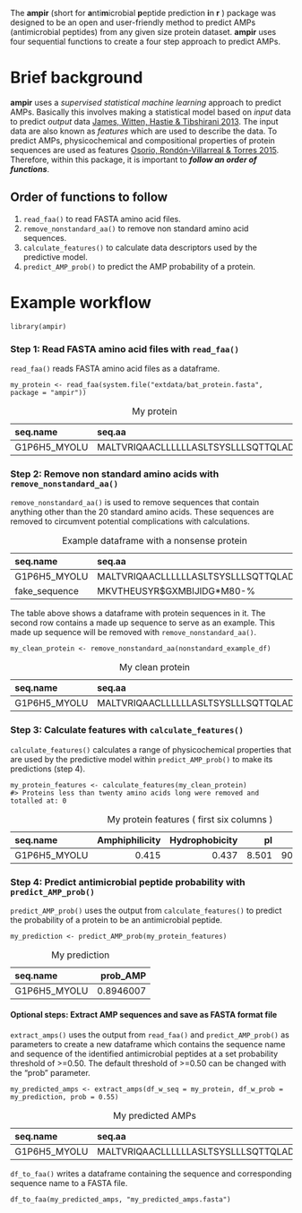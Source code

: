 The **ampir** (short for **a**nti**m**icrobial **p**eptide prediction
**i**n **r** ) package was designed to be an open and user-friendly
method to predict AMPs (antimicrobial peptides) from any given size
protein dataset. **ampir** uses four sequential functions to create a
four step approach to predict AMPs.

Brief background
================

**ampir** uses a *supervised statistical machine learning* approach to
predict AMPs. Basically this involves making a statistical model based
on *input* data to predict *output* data [James, Witten, Hastie &
Tibshirani 2013](http://www-bcf.usc.edu/~gareth/ISL/). The input data
are also known as *features* which are used to describe the data. To
predict AMPs, physicochemical and compositional properties of protein
sequences are used as features [Osorio, Rondón-Villarreal & Torres
2015](https://journal.r-project.org/archive/2015/RJ-2015-001/RJ-2015-001.pdf).
Therefore, within this package, it is important to ***follow an order of
functions***.

Order of functions to follow
----------------------------

1.  `read_faa()` to read FASTA amino acid files.
2.  `remove_nonstandard_aa()` to remove non standard amino acid
    sequences.
3.  `calculate_features()` to calculate data descriptors used by the
    predictive model.
4.  `predict_AMP_prob()` to predict the AMP probability of a protein.

Example workflow
================

    library(ampir)

### Step 1: Read FASTA amino acid files with `read_faa()`

`read_faa()` reads FASTA amino acid files as a dataframe.

    my_protein <- read_faa(system.file("extdata/bat_protein.fasta", package = "ampir"))

<table>
<caption>My protein</caption>
<thead>
<tr class="header">
<th style="text-align: left;">seq.name</th>
<th style="text-align: left;">seq.aa</th>
</tr>
</thead>
<tbody>
<tr class="odd">
<td style="text-align: left;">G1P6H5_MYOLU</td>
<td style="text-align: left;">MALTVRIQAACLLLLLLASLTSYSLLLSQTTQLAD</td>
</tr>
</tbody>
</table>

### Step 2: Remove non standard amino acids with `remove_nonstandard_aa()`

`remove_nonstandard_aa()` is used to remove sequences that contain
anything other than the 20 standard amino acids. These sequences are
removed to circumvent potential complications with calculations.

<table>
<caption>Example dataframe with a nonsense protein</caption>
<thead>
<tr class="header">
<th style="text-align: left;">seq.name</th>
<th style="text-align: left;">seq.aa</th>
</tr>
</thead>
<tbody>
<tr class="odd">
<td style="text-align: left;">G1P6H5_MYOLU</td>
<td style="text-align: left;">MALTVRIQAACLLLLLLASLTSYSLLLSQTTQLAD</td>
</tr>
<tr class="even">
<td style="text-align: left;">fake_sequence</td>
<td style="text-align: left;">MKVTHEUSYR$GXMBIJIDG*M80-%</td>
</tr>
</tbody>
</table>

The table above shows a dataframe with protein sequences in it. The
second row contains a made up sequence to serve as an example. This made
up sequence will be removed with `remove_nonstandard_aa()`.

    my_clean_protein <- remove_nonstandard_aa(nonstandard_example_df)

<table>
<caption>My clean protein</caption>
<thead>
<tr class="header">
<th style="text-align: left;">seq.name</th>
<th style="text-align: left;">seq.aa</th>
</tr>
</thead>
<tbody>
<tr class="odd">
<td style="text-align: left;">G1P6H5_MYOLU</td>
<td style="text-align: left;">MALTVRIQAACLLLLLLASLTSYSLLLSQTTQLAD</td>
</tr>
</tbody>
</table>

### Step 3: Calculate features with `calculate_features()`

`calculate_features()` calculates a range of physicochemical properties
that are used by the predictive model within `predict_AMP_prob()` to
make its predictions (step 4).

    my_protein_features <- calculate_features(my_clean_protein)
    #> Proteins less than twenty amino acids long were removed and totalled at: 0

<table>
<caption>My protein features ( first six columns )</caption>
<thead>
<tr class="header">
<th style="text-align: left;">seq.name</th>
<th style="text-align: right;">Amphiphilicity</th>
<th style="text-align: right;">Hydrophobicity</th>
<th style="text-align: right;">pI</th>
<th style="text-align: right;">Mw</th>
<th style="text-align: right;">Charge</th>
</tr>
</thead>
<tbody>
<tr class="odd">
<td style="text-align: left;">G1P6H5_MYOLU</td>
<td style="text-align: right;">0.415</td>
<td style="text-align: right;">0.437</td>
<td style="text-align: right;">8.501</td>
<td style="text-align: right;">9013.757</td>
<td style="text-align: right;">4.53</td>
</tr>
</tbody>
</table>

### Step 4: Predict antimicrobial peptide probability with `predict_AMP_prob()`

`predict_AMP_prob()` uses the output from `calculate_features()` to
predict the probability of a protein to be an antimicrobial peptide.

    my_prediction <- predict_AMP_prob(my_protein_features)

<table>
<caption>My prediction</caption>
<thead>
<tr class="header">
<th style="text-align: left;">seq.name</th>
<th style="text-align: right;">prob_AMP</th>
</tr>
</thead>
<tbody>
<tr class="odd">
<td style="text-align: left;">G1P6H5_MYOLU</td>
<td style="text-align: right;">0.8946007</td>
</tr>
</tbody>
</table>

#### Optional steps: Extract AMP sequences and save as FASTA format file

`extract_amps()` uses the output from `read_faa()` and
`predict_AMP_prob()` as parameters to create a new dataframe which
contains the sequence name and sequence of the identified antimicrobial
peptides at a set probability threshold of &gt;=0.50. The default
threshold of &gt;=0.50 can be changed with the “prob” parameter.

    my_predicted_amps <- extract_amps(df_w_seq = my_protein, df_w_prob = my_prediction, prob = 0.55)

<table>
<caption>My predicted AMPs</caption>
<thead>
<tr class="header">
<th style="text-align: left;">seq.name</th>
<th style="text-align: left;">seq.aa</th>
</tr>
</thead>
<tbody>
<tr class="odd">
<td style="text-align: left;">G1P6H5_MYOLU</td>
<td style="text-align: left;">MALTVRIQAACLLLLLLASLTSYSLLLSQTTQLAD</td>
</tr>
</tbody>
</table>

`df_to_faa()` writes a dataframe containing the sequence and
corresponding sequence name to a FASTA file.

    df_to_faa(my_predicted_amps, "my_predicted_amps.fasta")
